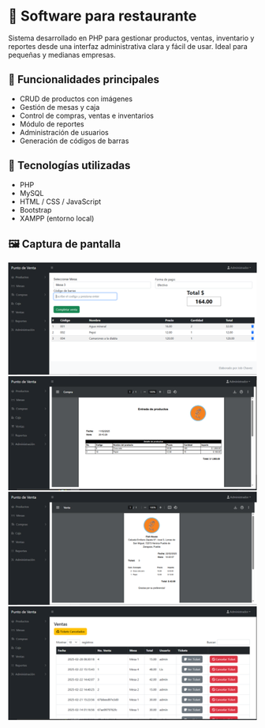 # 🛒 Software para restaurante

Sistema desarrollado en PHP para gestionar productos, ventas, inventario y reportes desde una interfaz administrativa clara y fácil de usar. Ideal para pequeñas y medianas empresas.

## 🚀 Funcionalidades principales

- CRUD de productos con imágenes
- Gestión de mesas y caja
- Control de compras, ventas e inventarios
- Módulo de reportes
- Administración de usuarios
- Generación de códigos de barras

## 🧰 Tecnologías utilizadas

- PHP
- MySQL
- HTML / CSS / JavaScript
- Bootstrap
- XAMPP (entorno local)

## 🖼️ Captura de pantalla

![Caja_venta](https://github.com/CrabTeuton/Restaurant_Software/blob/main/screenshots/Caja_Venta.png)
![Entrada_insumos](https://github.com/CrabTeuton/Restaurant_Software/blob/main/screenshots/Entrada_Insumos.png)
![Muestra_tickets](https://github.com/CrabTeuton/Restaurant_Software/blob/main/screenshots/Muestra_Ticket.png)
![ventas](https://github.com/CrabTeuton/Restaurant_Software/blob/main/screenshots/ventas.png)
